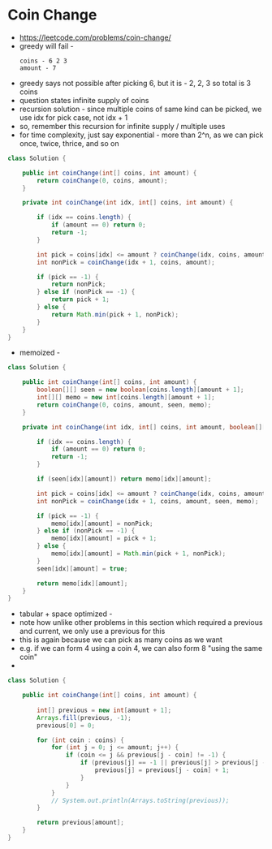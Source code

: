 # Coin Change

- https://leetcode.com/problems/coin-change/
- greedy will fail - 
  ```
  coins - 6 2 3
  amount - 7
  ```
- greedy says not possible after picking 6, but it is - 2, 2, 3 so total is 3 coins
- question states infinite supply of coins
- recursion solution - since multiple coins of same kind can be picked, we use idx for pick case, not idx + 1
- so, remember this recursion for infinite supply / multiple uses
- for time complexity, just say exponential - more than 2^n, as we can pick once, twice, thrice, and so on

```java
class Solution {

    public int coinChange(int[] coins, int amount) {
        return coinChange(0, coins, amount);
    }

    private int coinChange(int idx, int[] coins, int amount) {

        if (idx == coins.length) {
            if (amount == 0) return 0;
            return -1;
        }

        int pick = coins[idx] <= amount ? coinChange(idx, coins, amount - coins[idx]) : -1;
        int nonPick = coinChange(idx + 1, coins, amount);

        if (pick == -1) {
            return nonPick;
        } else if (nonPick == -1) {
            return pick + 1;
        } else {
            return Math.min(pick + 1, nonPick);
        }
    }
}
```

- memoized - 

```java
class Solution {

    public int coinChange(int[] coins, int amount) {
        boolean[][] seen = new boolean[coins.length][amount + 1];
        int[][] memo = new int[coins.length][amount + 1];
        return coinChange(0, coins, amount, seen, memo);
    }

    private int coinChange(int idx, int[] coins, int amount, boolean[][] seen, int[][] memo) {

        if (idx == coins.length) {
            if (amount == 0) return 0;
            return -1;
        }

        if (seen[idx][amount]) return memo[idx][amount];

        int pick = coins[idx] <= amount ? coinChange(idx, coins, amount - coins[idx], seen, memo) : -1;
        int nonPick = coinChange(idx + 1, coins, amount, seen, memo);

        if (pick == -1) {
            memo[idx][amount] = nonPick;
        } else if (nonPick == -1) {
            memo[idx][amount] = pick + 1;
        } else {
            memo[idx][amount] = Math.min(pick + 1, nonPick);
        }
        seen[idx][amount] = true;

        return memo[idx][amount];
    }
}
```

- tabular + space optimized -
- note how unlike other problems in this section which required a previous and current, we only use a previous for this
- this is again because we can pick as many coins as we want
- e.g. if we can form 4 using a coin 4, we can also form 8 "using the same coin"
- 

```java
class Solution {

    public int coinChange(int[] coins, int amount) {
        
        int[] previous = new int[amount + 1];
        Arrays.fill(previous, -1);
        previous[0] = 0;

        for (int coin : coins) {
            for (int j = 0; j <= amount; j++) {
                if (coin <= j && previous[j - coin] != -1) {
                    if (previous[j] == -1 || previous[j] > previous[j - coin] + 1) {
                        previous[j] = previous[j - coin] + 1;
                    }
                }
            }
            // System.out.println(Arrays.toString(previous));
        }

        return previous[amount];
    }
}
```
